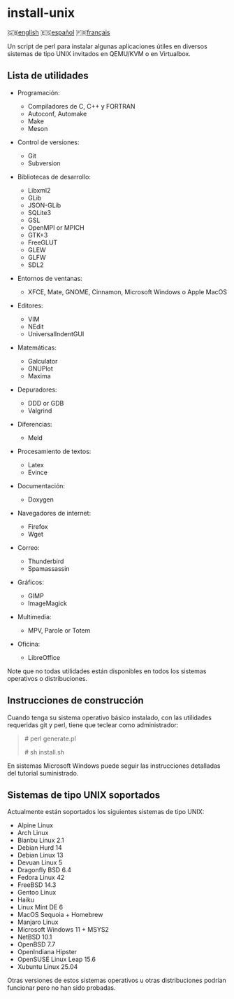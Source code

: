 install-unix
============

:gb:[english](README.md) :es:[español](README.es.md)
:fr:[français](README.fr.md)

Un script de perl para instalar algunas aplicaciones útiles en diversos sistemas
de tipo UNIX invitados en QEMU/KVM o en Virtualbox.

Lista de utilidades
-------------------

* Programación:
  * Compiladores de C, C++ y FORTRAN
  * Autoconf, Automake
  * Make  
  * Meson

* Control de versiones:
  * Git
  * Subversion

* Bibliotecas de desarrollo:
  * Libxml2
  * GLib
  * JSON-GLib
  * SQLite3
  * GSL
  * OpenMPI or MPICH
  * GTK+3
  * FreeGLUT
  * GLEW
  * GLFW
  * SDL2

* Entornos de ventanas:
  * XFCE, Mate, GNOME, Cinnamon, Microsoft Windows o Apple MacOS

* Editores:
  * VIM
  * NEdit
  * UniversalIndentGUI

* Matemáticas:
  * Galculator
  * GNUPlot
  * Maxima

* Depuradores:
  * DDD or GDB
  * Valgrind

* Diferencias:
  * Meld

* Procesamiento de textos:
  * Latex
  * Evince

* Documentación:
  * Doxygen

* Navegadores de internet:
  * Firefox
  * Wget

* Correo:
  * Thunderbird
  * Spamassassin

* Gráficos:
  * GIMP
  * ImageMagick

* Multimedia:
  * MPV, Parole or Totem

* Oficina:
  * LibreOffice

Note que no todas utilidades están disponibles en todos los sistemas operativos
o distribuciones.

Instrucciones de construcción
-----------------------------

Cuando tenga su sistema operativo básico instalado, con las utilidades 
requeridas git y perl, tiene que teclear como administrador:

> \# perl generate.pl
>
> \# sh install.sh

En sistemas Microsoft Windows puede seguir las instrucciones detalladas del
tutorial suministrado.

Sistemas de tipo UNIX soportados
--------------------------------

Actualmente están soportados los siguientes sistemas de tipo UNIX:

* Alpine Linux
* Arch Linux
* Bianbu Linux 2.1
* Debian Hurd 14
* Debian Linux 13 
* Devuan Linux 5
* Dragonfly BSD 6.4
* Fedora Linux 42
* FreeBSD 14.3
* Gentoo Linux
* Haiku
* Linux Mint DE 6
* MacOS Sequoia + Homebrew
* Manjaro Linux
* Microsoft Windows 11 + MSYS2
* NetBSD 10.1
* OpenBSD 7.7
* OpenIndiana Hipster
* OpenSUSE Linux Leap 15.6
* Xubuntu Linux 25.04

Otras versiones de estos sistemas operativos u otras distribuciones podrían
funcionar pero no han sido probadas.
